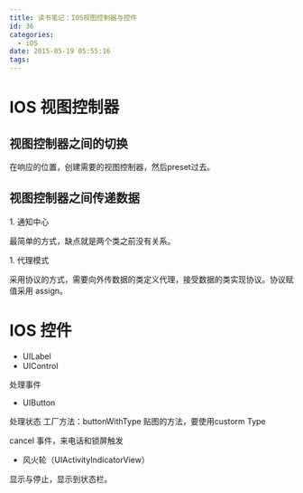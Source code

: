 ```yaml
---
title: 读书笔记：IOS视图控制器与控件
id: 36
categories:
  - iOS
date: 2015-05-19 05:55:16
tags:
---
```


# IOS 视图控制器

## 视图控制器之间的切换

在响应的位置，创建需要的视图控制器，然后preset过去。

## 视图控制器之间传递数据

1\. 通知中心

最简单的方式，缺点就是两个类之前没有关系。

1\. 代理模式

采用协议的方式，需要向外传数据的类定义代理，接受数据的类实现协议。协议赋值采用 assign。

# IOS 控件

* UILabel
* UIControl

处理事件

* UIButton

处理状态
工厂方法：buttonWithType
贴图的方法，要使用custorm Type

cancel 事件，来电话和锁屏触发

* 风火轮（UIActivityIndicatorView）

显示与停止，显示到状态栏。
